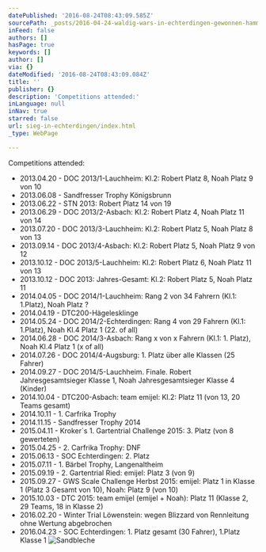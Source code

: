 ```yaml
---
datePublished: '2016-08-24T08:43:09.585Z'
sourcePath: _posts/2016-04-24-waldig-wars-in-echterdingen-gewonnen-hamma-brat-war-klass.md
inFeed: false
authors: []
hasPage: true
keywords: []
author: []
via: {}
dateModified: '2016-08-24T08:43:09.084Z'
title: ''
publisher: {}
description: 'Competitions attended:'
inLanguage: null
inNav: true
starred: false
url: sieg-in-echterdingen/index.html
_type: WebPage

---
```

Competitions attended:

* 2013.04.20 - DOC 2013/1-Lauchheim: Kl.2: Robert Platz 8, Noah Platz 9 von 10
* 2013.06.08 - Sandfresser Trophy Königsbrunn
* 2013.06.22 - STN 2013: Robert Platz 14 von 19
* 2013.06.29 - DOC 2013/2-Asbach: Kl.2: Robert Platz 4, Noah Platz 11 von 14
* 2013.07.20 - DOC 2013/3-Lauchheim: Kl.2: Robert Platz 5, Noah Platz 8 von 13
* 2013.09.14 - DOC 2013/4-Asbach: Kl.2: Robert Platz 5, Noah Platz 9 von 12
* 2013.10.12 - DOC 2013/5-Lauchheim: Kl.2: Robert Platz 6, Noah Platz 11 von 13
* 2013.10.12 - DOC 2013: Jahres-Gesamt: Kl.2: Robert Platz 5, Noah Platz 11
* 2014.04.05 - DOC 2014/1-Lauchheim: Rang 2 von 34 Fahrern (Kl.1: 1.Platz), Noah Platz ?
* 2014.04.19 - DTC200-Hägelesklinge
* 2014.05.24 - DOC 2014/2-Echterdingen: Rang 4 von 29 Fahrern (Kl.1: 1.Platz), Noah Kl.4 Platz 1 (22\. of all)
* 2014.06.28 - DOC 2014/3-Asbach: Rang x von x Fahrern (Kl.1: 1\. Platz), Noah Kl.4 Platz 1 (x of all)
* 2014.07.26 - DOC 2014/4-Augsburg: 1\. Platz über alle Klassen (25 Fahrer)
* 2014.09.27 - DOC 2014/5-Lauchheim. Finale. Robert Jahresgesamtsieger Klasse 1, Noah Jahresgesamtsieger Klasse 4 (Kinder)
* 2014.10.04 - DTC200-Asbach: team emijel: Kl.2: Platz 11 (von 13, 20 Teams gesamt)
* 2014.10.11 - 1\. Carfrika Trophy
* 2014.11.15 - Sandfresser Trophy 2014
* 2015.04.11 - Kroker´s 1\. Gartentrial Challenge 2015: 3\. Platz (von 8 gewerteten)
* 2015.04.25 - 2\. Carfrika Trophy: DNF
* 2015.06.13 - SOC Echterdingen: 2\. Platz
* 2015.07.11 - 1\. Bärbel Trophy, Langenaltheim
* 2015.09.19 - 2\. Gartentrial Ried: emijel: Platz 3 (von 9)
* 2015.09.27 - GWS Scale Challenge Herbst 2015: emijel: Platz 1 in Klasse 1 (Platz 3 Gesamt von 10), Noah: Platz 9 (von 10)
* 2015.10.03 - DTC 2015: team emijel (emijel + Noah): Platz 11 (Klasse 2, 29 Teams, 18 in Klasse 2)
* 2016.02.20 - Winter Trial Löwenstein: wegen Blizzard von Rennleitung ohne Wertung abgebrochen
* 2016.04.23 - SOC Echterdingen: 1\. Platz gesamt (30 Fahrer), 1.Platz Klasse 1
![Sandbleche](https://s3-us-west-2.amazonaws.com/the-grid-img/p/712a05d2d8123ec87cb51b6cdcee3a257b2a2166.jpg)